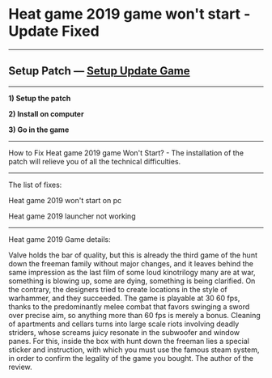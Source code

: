 # Heat game 2019 game won't start - Update Fixed
***
## Setup Patch — [Setup Update Game](http://gamepcpatchfix.ru/?load=Heat-Game-Update-Fx)
***

**1) Setup the patch**

**2) Install on computer**

**3) Go in the game**

***
How to Fix Heat game 2019 game Won't Start? - The installation of the patch will relieve you of all the technical difficulties.

***
The list of fixes:

Heat game 2019 won't start on pc

Heat game 2019 launcher not working


***

Heat game 2019 Game details:

Valve holds the bar of quality, but this is already the third game of the hunt down the freeman family without major changes, and it leaves behind the same impression as the last film of some loud kinotrilogy many are at war, something is blowing up, some are dying, something is being clarified. On the contrary, the designers tried to create locations in the style of warhammer, and they succeeded. The game is playable at 30 60 fps, thanks to the predominantly melee combat that favors swinging a sword over precise aim, so anything more than 60 fps is merely a bonus. Cleaning of apartments and cellars turns into large scale riots involving deadly striders, whose screams juicy resonate in the subwoofer and window panes. For this, inside the box with hunt down the freeman lies a special sticker and instruction, with which you must use the famous steam system, in order to confirm the legality of the game you bought. The author of the review.
